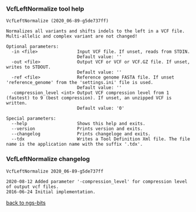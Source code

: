 ### VcfLeftNormalize tool help
	VcfLeftNormalize (2020_06-89-g5de737ff)
	
	Normalizes all variants and shifts indels to the left in a VCF file. Multi-allelic and complex variant are not changed!
	
	Optional parameters:
	  -in <file>               Input VCF file. If unset, reads from STDIN.
	                           Default value: ''
	  -out <file>              Output VCF or VCF or VCF.GZ file. If unset, writes to STDOUT.
	                           Default value: ''
	  -ref <file>              Reference genome FASTA file. If unset 'reference_genome' from the 'settings.ini' file is used.
	                           Default value: ''
	  -compression_level <int> Output VCF compression level from 1 (fastest) to 9 (best compression). If unset, an unzipped VCF is written.
	                           Default value: '0'
	
	Special parameters:
	  --help                   Shows this help and exits.
	  --version                Prints version and exits.
	  --changelog              Prints changeloge and exits.
	  --tdx                    Writes a Tool Definition Xml file. The file name is the application name with the suffix '.tdx'.
	
### VcfLeftNormalize changelog
	VcfLeftNormalize 2020_06-89-g5de737ff
	
	2020-08-12 Added parameter '-compression_level' for compression level of output vcf files.
	2016-06-24 Initial implementation.
[back to ngs-bits](https://github.com/imgag/ngs-bits)